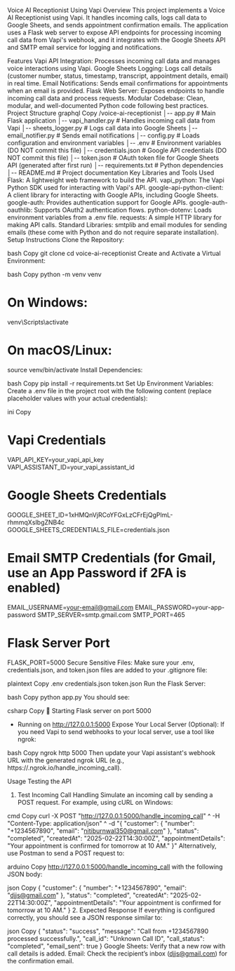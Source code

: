 Voice AI Receptionist Using Vapi
Overview
This project implements a Voice AI Receptionist using Vapi. It handles incoming calls, logs call data to Google Sheets, and sends appointment confirmation emails. The application uses a Flask web server to expose API endpoints for processing incoming call data from Vapi's webhook, and it integrates with the Google Sheets API and SMTP email service for logging and notifications.

Features
Vapi API Integration: Processes incoming call data and manages voice interactions using Vapi.
Google Sheets Logging: Logs call details (customer number, status, timestamp, transcript, appointment details, email) in real time.
Email Notifications: Sends email confirmations for appointments when an email is provided.
Flask Web Server: Exposes endpoints to handle incoming call data and process requests.
Modular Codebase: Clean, modular, and well-documented Python code following best practices.
Project Structure
graphql
Copy
/voice-ai-receptionist
│-- app.py                     # Main Flask application
│-- vapi_handler.py            # Handles incoming call data from Vapi
│-- sheets_logger.py           # Logs call data into Google Sheets
│-- email_notifier.py          # Sends email notifications
│-- config.py                  # Loads configuration and environment variables
│-- .env                       # Environment variables (DO NOT commit this file)
│-- credentials.json           # Google API credentials (DO NOT commit this file)
│-- token.json                 # OAuth token file for Google Sheets API (generated after first run)
│-- requirements.txt           # Python dependencies
│-- README.md                  # Project documentation
Key Libraries and Tools Used
Flask: A lightweight web framework to build the API.
vapi_python: The Vapi Python SDK used for interacting with Vapi's API.
google-api-python-client: A client library for interacting with Google APIs, including Google Sheets.
google-auth: Provides authentication support for Google APIs.
google-auth-oauthlib: Supports OAuth2 authentication flows.
python-dotenv: Loads environment variables from a .env file.
requests: A simple HTTP library for making API calls.
Standard Libraries:
smtplib and email modules for sending emails (these come with Python and do not require separate installation).
Setup Instructions
Clone the Repository:

bash
Copy
git clone <repository-url>
cd voice-ai-receptionist
Create and Activate a Virtual Environment:

bash
Copy
python -m venv venv
# On Windows:
venv\Scripts\activate
# On macOS/Linux:
source venv/bin/activate
Install Dependencies:

bash
Copy
pip install -r requirements.txt
Set Up Environment Variables: Create a .env file in the project root with the following content (replace placeholder values with your actual credentials):

ini
Copy
# Vapi Credentials
VAPI_API_KEY=your_vapi_api_key
VAPI_ASSISTANT_ID=your_vapi_assistant_id

# Google Sheets Credentials
GOOGLE_SHEET_ID=1xHMQnVjRCoYFGxLzCFrEjQgPlmL-rhmmqXsIbgZNB4c
GOOGLE_SHEETS_CREDENTIALS_FILE=credentials.json

# Email SMTP Credentials (for Gmail, use an App Password if 2FA is enabled)
EMAIL_USERNAME=your-email@gmail.com
EMAIL_PASSWORD=your-app-password
SMTP_SERVER=smtp.gmail.com
SMTP_PORT=465

# Flask Server Port
FLASK_PORT=5000
Secure Sensitive Files: Make sure your .env, credentials.json, and token.json files are added to your .gitignore file:

plaintext
Copy
.env
credentials.json
token.json
Run the Flask Server:

bash
Copy
python app.py
You should see:

csharp
Copy
🚀 Starting Flask server on port 5000
* Running on http://127.0.0.1:5000
Expose Your Local Server (Optional): If you need Vapi to send webhooks to your local server, use a tool like ngrok:

bash
Copy
ngrok http 5000
Then update your Vapi assistant's webhook URL with the generated ngrok URL (e.g., https://<ngrok-id>.ngrok.io/handle_incoming_call).

Usage
Testing the API
1. Test Incoming Call Handling
Simulate an incoming call by sending a POST request. For example, using cURL on Windows:

cmd
Copy
curl -X POST "http://127.0.0.1:5000/handle_incoming_call" ^
     -H "Content-Type: application/json" ^
     -d "{ \"customer\": { \"number\": \"+1234567890\", \"email\": \"nitiburnwal350@gmail.com\" }, \"status\": \"completed\", \"createdAt\": \"2025-02-22T14:30:00Z\", \"appointmentDetails\": \"Your appointment is confirmed for tomorrow at 10 AM.\" }"
Alternatively, use Postman to send a POST request to:

arduino
Copy
http://127.0.0.1:5000/handle_incoming_call
with the following JSON body:

json
Copy
{
  "customer": { "number": "+1234567890", "email": "djjs@gmail.com" },
  "status": "completed",
  "createdAt": "2025-02-22T14:30:00Z",
  "appointmentDetails": "Your appointment is confirmed for tomorrow at 10 AM."
}
2. Expected Response
If everything is configured correctly, you should see a JSON response similar to:

json
Copy
{
  "status": "success",
  "message": "Call from +1234567890 processed successfully.",
  "call_id": "Unknown Call ID",
  "call_status": "completed",
  "email_sent": true
}
Google Sheets: Verify that a new row with call details is added.
Email: Check the recipient’s inbox (djjs@gmail.com) for the confirmation email.